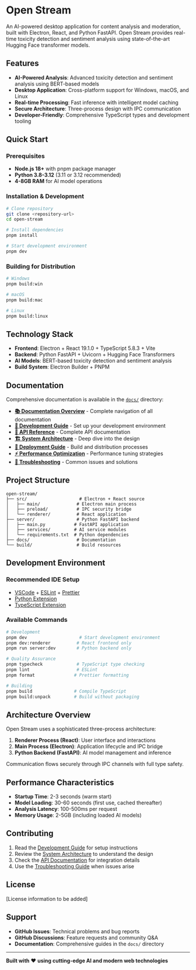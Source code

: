 # Open Stream

An AI-powered desktop application for content analysis and moderation, built with Electron, React, and Python FastAPI. Open Stream provides real-time toxicity detection and sentiment analysis using state-of-the-art Hugging Face transformer models.

## Features

- **AI-Powered Analysis**: Advanced toxicity detection and sentiment analysis using BERT-based models
- **Desktop Application**: Cross-platform support for Windows, macOS, and Linux
- **Real-time Processing**: Fast inference with intelligent model caching
- **Secure Architecture**: Three-process design with IPC communication
- **Developer-Friendly**: Comprehensive TypeScript types and development tooling

## Quick Start

### Prerequisites

- **Node.js 18+** with pnpm package manager
- **Python 3.8-3.12** (3.11 or 3.12 recommended)
- **4-8GB RAM** for AI model operations

### Installation & Development

```bash
# Clone repository
git clone <repository-url>
cd open-stream

# Install dependencies
pnpm install

# Start development environment
pnpm dev
```

### Building for Distribution

```bash
# Windows
pnpm build:win

# macOS  
pnpm build:mac

# Linux
pnpm build:linux
```

## Technology Stack

- **Frontend**: Electron + React 19.1.0 + TypeScript 5.8.3 + Vite
- **Backend**: Python FastAPI + Uvicorn + Hugging Face Transformers
- **AI Models**: BERT-based toxicity detection and sentiment analysis
- **Build System**: Electron Builder + PNPM

## Documentation

Comprehensive documentation is available in the [`docs/`](docs/) directory:

- **[📚 Documentation Overview](docs/README.md)** - Complete navigation of all documentation
- **[🚀 Development Guide](docs/development/DEVELOPMENT.md)** - Set up your development environment
- **[📖 API Reference](docs/api/API.md)** - Complete API documentation
- **[🏗️ System Architecture](docs/architecture/ARCHITECTURE.md)** - Deep dive into the design
- **[🚢 Deployment Guide](docs/deployment/DEPLOYMENT.md)** - Build and distribution processes
- **[⚡ Performance Optimization](docs/performance/PERFORMANCE.md)** - Performance tuning strategies
- **[🔧 Troubleshooting](docs/troubleshooting/TROUBLESHOOTING.md)** - Common issues and solutions

## Project Structure

```
open-stream/
├── src/                    # Electron + React source
│   ├── main/              # Electron main process
│   ├── preload/           # IPC security bridge
│   └── renderer/          # React application
├── server/                # Python FastAPI backend
│   ├── main.py           # FastAPI application
│   ├── services/         # AI service modules
│   └── requirements.txt  # Python dependencies
├── docs/                  # Documentation
└── build/                 # Build resources
```

## Development Environment

### Recommended IDE Setup

- [VSCode](https://code.visualstudio.com/) + [ESLint](https://marketplace.visualstudio.com/items?itemName=dbaeumer.vscode-eslint) + [Prettier](https://marketplace.visualstudio.com/items?itemName=esbenp.prettier-vscode)
- [Python Extension](https://marketplace.visualstudio.com/items?itemName=ms-python.python)
- [TypeScript Extension](https://marketplace.visualstudio.com/items?itemName=ms-vscode.vscode-typescript-next)

### Available Commands

```bash
# Development
pnpm dev                    # Start development environment
pnpm dev:renderer          # React frontend only
pnpm run server:dev        # Python backend only

# Quality Assurance
pnpm typecheck             # TypeScript type checking
pnpm lint                  # ESLint
pnpm format               # Prettier formatting

# Building
pnpm build                # Compile TypeScript
pnpm build:unpack         # Build without packaging
```

## Architecture Overview

Open Stream uses a sophisticated three-process architecture:

1. **Renderer Process (React)**: User interface and interactions
2. **Main Process (Electron)**: Application lifecycle and IPC bridge
3. **Python Backend (FastAPI)**: AI model management and inference

Communication flows securely through IPC channels with full type safety.

## Performance Characteristics

- **Startup Time**: 2-3 seconds (warm start)
- **Model Loading**: 30-60 seconds (first use, cached thereafter)
- **Analysis Latency**: 100-500ms per request
- **Memory Usage**: 2-5GB (including loaded AI models)

## Contributing

1. Read the [Development Guide](docs/development/DEVELOPMENT.md) for setup instructions
2. Review the [System Architecture](docs/architecture/ARCHITECTURE.md) to understand the design
3. Check the [API Documentation](docs/api/API.md) for integration details
4. Use the [Troubleshooting Guide](docs/troubleshooting/TROUBLESHOOTING.md) when issues arise

## License

[License information to be added]

## Support

- **GitHub Issues**: Technical problems and bug reports
- **GitHub Discussions**: Feature requests and community Q&A
- **Documentation**: Comprehensive guides in the `docs/` directory

---

**Built with** ❤️ **using cutting-edge AI and modern web technologies**
